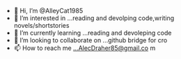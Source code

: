 - 👋 Hi, I’m @AlleyCat1985
- 👀 I’m interested in ...reading and devolping code,writing novels/shortstories 
- 🌱 I’m currently learning ...reading and devoleping code
- 💞️ I’m looking to collaborate on ...github bridge for cro
- 📫 How to reach me ...AlecDraher85@gmail.co m

<!---
AlleyCat1985/AlleyCat1985 is a ✨ special ✨ repository because its `README.md` (this file) appears on your GitHub profile.
You can click the Preview link to take a look at your changes.
--->
